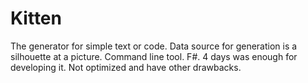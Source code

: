 Kitten
======

The generator for simple text or code. Data source for generation is a silhouette at a picture. Command line tool. F#. 4 days was enough for developing it. Not optimized and have other drawbacks.
